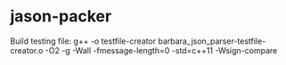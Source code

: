 # jason-packer

Build testing file:
g++ -o testfile-creator barbara_json_parser-testfile-creator.o -O2 -g -Wall -fmessage-length=0 -std=c++11 -Wsign-compare


